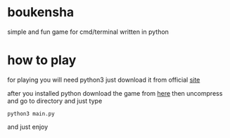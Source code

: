 # boukensha
simple and fun game for cmd/terminal written in python


# how to play
for playing you will need python3 just download it from official [site](https://www.python.org/downloads/)

after you installed python download the game from [here](https://github.com/Honda-a/boukensha/releases/download/v0.0.1-alpha/boukensha.zip)
then uncompress and go to directory and just type
```shell
python3 main.py
```

and just enjoy

